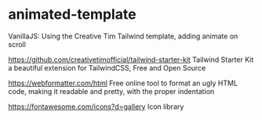 # animated-template

VanillaJS: Using the Creative Tim Tailwind template, adding animate on scroll

https://github.com/creativetimofficial/tailwind-starter-kit
Tailwind Starter Kit a beautiful extension for TailwindCSS, Free and Open Source

https://webformatter.com/html
Free online tool to format an ugly HTML code, making it readable and pretty, with the proper indentation

https://fontawesome.com/icons?d=gallery
Icon library
